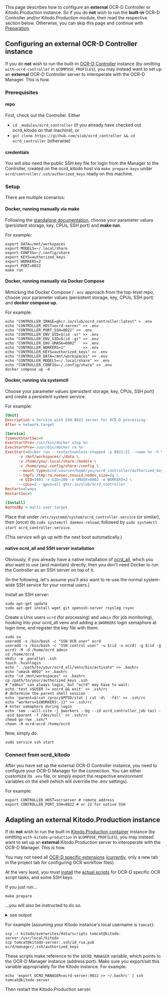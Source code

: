 This page describes how to configure an **external** OCR-D Controller or Kitodo.Production instance.
So if you do **not** wish to run the **built-in** OCR-D Controller and/or Kitodo.Production module, 
then read the respective section below.
Otherwise, you can skip this page and continue with [Preparation](preparation.md).

## Configuring an external OCR-D Controller instance

If you do **not** wish to run the built-in [OCR-D Controller](https://github.com/slub/ocrd_controller) instance (by omitting `with-ocrd-controller` in `$COMPOSE_PROFILES`), you may instead want to set up an **external** OCR-D Controller server to interoperate with the OCR-D Manager. This is how.

### Prerequisites

#### repo

First, check out the Controller. Either
- `cd _modules/ocrd_controller` (if you already have checked out ocrd_kitodo on that machine), or
- `git clone https://github.com/slub/ocrd_controller && cd ocrd_controller` (otherwise)

#### credentials

You will also need the public SSH key file for login from the Manager to the Controller,
created on the ocrd_kitodo host via `make prepare-keys` under `ocrd/controller/.ssh/authorized_keys`
ready on this machine.

### Setup

There are multiple scenarios:

#### Docker, running manually via make

Following the [standalone documentation](https://github.com/slub/ocrd_controller#starting-and-mounting),
choose your parameter values (persistent storage, key, CPUs, SSH port) and **make run**.

For example:

    export DATA=/mnt/workspaces
    export MODELS=~/.local/share
    export CONFIG=~/.config/share
    export KEYS=authorized_keys
    export WORKERS=2
    export PORT=8022
    make run

#### Docker, running manually via Docker Compose

Mimicking the Docker Compose / `.env` approach from the top-level repo,
choose your parameter values (persistent storage, key, CPUs, SSH port) and **docker compose up**.

For example:

    echo "CONTROLLER_IMAGE=ghcr.io/slub/ocrd_controller:latest" > .env
    echo "CONTROLLER_HOST=ocrd-server" >> .env
    echo "CONTROLLER_PORT_SSH=8022" >> .env
    echo "CONTROLLER_ENV_UID=$(id -u)" >> .env
    echo "CONTROLLER_ENV_GID=$(id -g)" >> .env
    echo "CONTROLLER_ENV_UMASK=0002"   >> .env
    echo "CONTROLLER_WORKERS=2"        >> .env
    echo "CONTROLLER_KEYS=authorized_keys" >> .env
    echo "CONTROLLER_DATA=/mnt/workspaces" >> .env
    echo "CONTROLLER_MODELS=~/.local/share" >> .env
    echo "CONTROLLER_CONFIG=~/.config/share" >> .env
    docker compose up -d

#### Docker, running via systemctl

Choose your parameter values (persistent storage, key, CPUs, SSH port)
and create a persistent system service.

For example:

```ini
[Unit]
Description = Service with SSH 8022 server for OCR-D processing
After = network.target

[Service]
TimeoutStartSec=0
ExecStartPre=-/usr/bin/docker stop %n
ExecStartPre=-/usr/bin/docker rm %n
ExecStart=docker run --restart=unless-stopped -p 8022:22 --name %n -h %n \
	  -v /mnt/workspaces/:/data \
	  -v /home/you/.local/share:/models \
	  -v /home/you/.config/share:/config \
	  --mount type=bind,source=/home/you/ocrd_controller/authorized_keys,target=/authorized_keys \
	  --tmpfs /tmp:rw,noexec,nosuid,nodev,size=2g \
	  -e UID=1003 -e GID=100 -e UMASK=0002 -e WORKERS=2 \
	  --cpus=2 --gpus=all ghcr.io/slub/ocrd_controller
Restart=always
RestartSec=5

[Install]
WantedBy = multi-user.target
```

Place that under `/etc/systemd/system/ocrd_controller.service` (or similar),
then (once) do `sudo systemctl daemon-reload`,
followed by `sudo systemctl start ocrd_controller.service`.

(This service will go up with the next boot automatically.)

#### native ocrd_all and SSH server installation

Obviously, if you already have a native installation of [ocrd_all](https://github.com/OCR-D/ocrd_all/),
which you also want to use (and maintain) directly, then you don't need Docker to run the Controller
as an SSH server on top of it.

(In the following, let's assume you'll also want to re-use the normal system-wide SSH service
for your normal users.)

Install an SSH server:

    sudo apt-get update
    sudo apt-get install wget git openssh-server rsyslog rsync

Create a Unix users `ocrd` (for processing) and `admin` (for job monitoring),
hooking into your ocrd_all venv and adding a `$WORKERS` login semaphore at login time,
and register the key file with them:

    sudo su
    useradd -s /bin/bash -c "SSH OCR user" ocrd
    useradd -s /bin/bash -c "SSH control user" -u $(id -u ocrd) -g $(id -g ocrd) -M -d /home/ocrd admin
    cd /home/ocrd
    mkdir -p .parallel .ssh
    touch .hushlogin
    echo ". /path/to/your/ocrd_all/venv/bin/activate" >> .bashrc
    echo "umask 0002" >> .bashrc
    echo "cd /mnt/workspaces" >> .bashrc
    cp /path/to/your/authorized_keys .ssh
    # "admin" can always login, but "ocrd" may have to wait:
    echo 'test x$USER != xocrd && exit' >> .ssh/rc
    # determine the parent shell session
    echo 'parent=$(cat /proc/$PPID/stat | cut -d\  -f4)' >> .ssh/rc
    echo "workers=${WORKERS:-1}" >> .ssh/rc
    # enter semaphore during login
    echo 'sem --will-cite -j $workers --bg --id ocrd_controller_job tail --pid $parent -f /dev/null' >> .ssh/rc
    chmod go-rwx .ssh/*
    chown -R ocrd:ocrd /home/ocrd

Now, simply do:

    sudo service ssh start

### Connect from ocrd_kitodo

After you have set up the external OCR-D Controller instance,
you need to configure your OCR-D Manager for the connection.
You can either customize its `.env` file, or simply export the
respective environment variables on the shell (which will
override the .env settings).

For example:

    export CONTROLLER_HOST=ocrserver # remote address
    export CONTROLLER_PORT_SSH=8022 # or 22 for native SSH


## Adapting an external Kitodo.Production instance

If do **not** wish to run the built-in [Kitodo.Production container](https://github.com/slub/kitodo-production-docker) instance (by omitting `with-kitodo-production` in `$COMPOSE_PROFILES`), you may instead want to set up an **external** Kitodo.Production server to interoperate with the OCR-D Manager. This is how.

You may not need all [OCR-D specific extensions](https://github.com/markusweigelt/kitodo-production/tree/ocrd-main) ([currently](https://github.com/slub/kitodo-production-docker/tree/b993910fc29588d03189ff3c5ab9bf951a023984), only a new tab in the project tab for configuring OCR workflow files).

At the very least, you must [install](https://github.com/slub/kitodo-production-docker/blob/e4bb52c10f64bb4a61e97b0aa402a6b428359b2c/startup.sh#L58) the [actual scripts](https://github.com/slub/ocrd_kitodo/tree/main/_resources/kitodo/data/scripts) for OCR-D specific OCR script tasks, and some SSH keys.

If you just run…

    make prepare

…you will also be instructed to do so.

<details><summary>see output</summary>
<p>

```sh
mkdir -p kitodo/.ssh/
ssh-keygen -t rsa -q -f kitodo/.ssh/id_rsa -P '' -C 'Kitodo.Production key'
	You should now install the private key kitodo/.ssh/id_rsa
	to your own Kitodo.Production instance,
	or conversely, install the existing public key ~/.ssh/id_rsa.pub
	of your own Kitodo.Production instance
	to ./ocrd/manager/.ssh/authorized_keys.
mkdir -p ocrd/manager/.ssh/
cp kitodo/.ssh/id_rsa.pub ocrd/manager/.ssh/authorized_keys
ssh-keygen -t rsa -q -f ocrd/manager/.ssh/id_rsa -P '' -C 'OCR-D manager key'
mkdir -p ocrd/controller/.ssh/
cp ocrd/manager/.ssh/id_rsa.pub ocrd/controller/.ssh/authorized_keys
mkdir -p kitodo/data/metadata/
mkdir -p kitodo/overwrites/
cp -r ./_resources/kitodo/data kitodo/overwrites/data
mkdir -p kitodo/overwrites/data/ocr_workflows/
cp ./_modules/ocrd_manager/ocr-workflow-default.sh kitodo/overwrites/data/ocr_workflows/
	You should now copy kitodo/overwrites/data/scripts
	to your own Kitodo.Production instance
	(typically under /usr/local/kitodo).
```

</p></details>

For example (assuming your Kitodo instance's local username is `tomcat`):

    scp -r kitodo/overwrites/data/scripts tomcat@kitodo-server:/usr/local/kitodo
    scp tomcat@kitodo-server:.ssh/id_rsa.pub ocrd/manager/.ssh/authorized_keys

These scripts make reference to the `$OCRD_MANAGER` variable, which points to the OCR-D Manager instance (address:port). Make sure you export/set this variable appropriately for the Kitodo instance. For example:

    echo 'export OCRD_MANAGER=ocrd-server:9022 >> ~/.bashrc' | ssh tomcat@kitodo-server

Then restart the Kitodo.Production server.